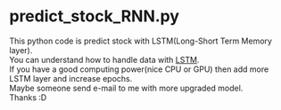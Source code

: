 # predict_stock_RNN.py
This python code is predict stock with LSTM(Long-Short Term Memory layer).
<br>You can understand how to handle data with [LSTM](http://colah.github.io/posts/2015-08-Understanding-LSTMs/).
<br>If you have a good computing power(nice CPU or GPU) then add more LSTM layer and increase epochs.
<br>Maybe someone send e-mail to me with more upgraded model.
<br>Thanks :D 
